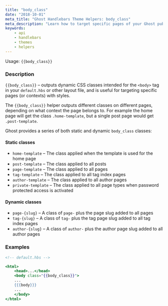 ```yaml
---
title: "body_class"
date: "2018-10-01"
meta_title: "Ghost Handlebars Theme Helpers: body_class"
meta_description: "Learn how to target specific pages of your Ghost publication with styles. Read more about Ghost themes! 👻"
keywords:
    - api
    - handlebars
    - themes
    - helpers
---
```


Usage: `{{body_class}}`

### Description

`{{body_class}}` – outputs dynamic CSS classes intended for the `<body>` tag in your `default.hbs` or other layout file, and is useful for targeting specific pages (or contexts) with styles.

The `{{body_class}}` helper outputs different classes on different pages, depending on what context the page belongs to. For example the home page will get the class `.home-template`, but a single post page would get `.post-template`.

Ghost provides a series of both static and dynamic `body_class` classes:

#### Static classes

- `home-template` – The class applied when the template is used for the home page
- `post-template` – The class applied to all posts
- `page-template` – The class applied to all pages
- `tag-template` – The class applied to all tag index pages
- `author-template` – The class applied to all author pages
- `private-template` – The class applied to all page types when password protected access is activated

#### Dynamic classes

- `page-{slug}` – A class of `page-` plus the page slug added to all pages
- `tag-{slug}` – A class of `tag-` plus the tag page slug added to all tag index pages
- `author-{slug}` – A class of `author-` plus the author page slug added to all author pages

### Examples

```handlebars
<!-- default.hbs -->

<html>
    <head>...</head>
    <body class="{{body_class}}">
    ...
    {{{body}}}
    ...
    </body>
</html>
```
